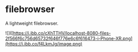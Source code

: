 # filebrowser

A lightweight filebrowser.

![]([https://i.ibb.co/cXhTTHV/localhost-8080-files-2f566f6c756d65732f646f776e6c6f616473-i-Phone-XR.png](https://i.ibb.co/f4LkmJg/image.png)

